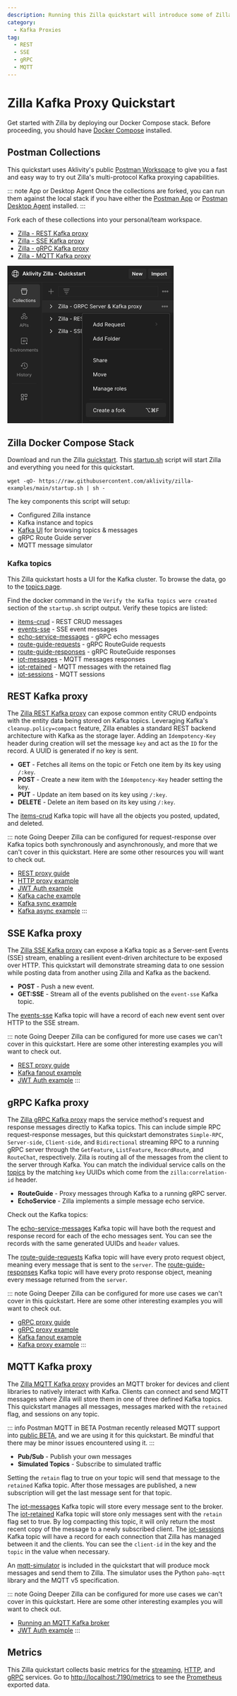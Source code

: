 ```yaml
---
description: Running this Zilla quickstart will introduce some of Zilla's main features.
category:
  - Kafka Proxies
tag:
  - REST
  - SSE
  - gRPC
  - MQTT
---
```


# Zilla Kafka Proxy Quickstart

Get started with Zilla by deploying our Docker Compose stack. Before proceeding, you should have [Docker Compose](https://docs.docker.com/compose/gettingstarted/) installed.

## Postman Collections

This quickstart uses Aklivity's public [Postman Workspace](https://www.postman.com/aklivity-zilla/workspace/aklivity-zilla-quickstart/overview) to give you a fast and easy way to try out Zilla's multi-protocol Kafka proxying capabilities.

::: note App or Desktop Agent
Once the collections are forked, you can run them against the local stack if you have either the [Postman App](https://www.postman.com/downloads/) or [Postman Desktop Agent](https://www.postman.com/downloads/postman-agent/) installed.
:::

Fork each of these collections into your personal/team workspace.

- [Zilla - REST Kafka proxy](https://www.postman.com/aklivity-zilla/workspace/aklivity-zilla-quickstart/overview)
- [Zilla - SSE Kafka proxy](https://www.postman.com/aklivity-zilla/workspace/aklivity-zilla-quickstart/overview)
- [Zilla - gRPC Kafka proxy](https://www.postman.com/aklivity-zilla/workspace/aklivity-zilla-quickstart/overview)
- [Zilla - MQTT Kafka proxy](https://www.postman.com/aklivity-zilla/workspace/aklivity-zilla-quickstart/overview)

![Collection header > View more actions > Create a Fork](./create-fork.png)

## Zilla Docker Compose Stack

Download and run the Zilla [quickstart](https://github.com/aklivity/zilla-examples/tree/main/quickstart). This [startup.sh](https://github.com/aklivity/zilla-examples/releases/latest/download/startup.sh) script will start Zilla and everything you need for this quickstart.

```bash:no-line-numbers
wget -qO- https://raw.githubusercontent.com/aklivity/zilla-examples/main/startup.sh | sh -
```

The key components this script will setup:

- Configured Zilla instance
- Kafka instance and topics
- [Kafka UI](http://localhost:8080/ui/clusters/local/all-topics) for browsing topics & messages
- gRPC Route Guide server
- MQTT message simulator

### Kafka topics

This Zilla quickstart hosts a UI for the Kafka cluster. To browse the data, go to the [topics page](http://localhost:8080/ui/clusters/local/all-topics).

Find the docker command in the `Verify the Kafka topics were created` section of the `startup.sh` script output. Verify these topics are listed:

- [items-crud](http://localhost:8080/ui/clusters/local/all-topics/items-crud/messages) - REST CRUD messages
- [events-sse](http://localhost:8080/ui/clusters/local/all-topics/events-sse/messages) - SSE event messages
- [echo-service-messages](http://localhost:8080/ui/clusters/local/all-topics/echo-service-messages/messages) - gRPC echo messages
- [route-guide-requests](http://localhost:8080/ui/clusters/local/all-topics/route-guide-requests/messages) - gRPC RouteGuide requests
- [route-guide-responses](http://localhost:8080/ui/clusters/local/all-topics/route-guide-responses/messages) - gRPC RouteGuide responses
- [iot-messages](http://localhost:8080/ui/clusters/local/all-topics/iot-messages/messages) - MQTT messages responses
- [iot-retained](http://localhost:8080/ui/clusters/local/all-topics/iot-retained/messages) - MQTT messages with the retained flag
- [iot-sessions](http://localhost:8080/ui/clusters/local/all-topics/iot-sessions/messages) - MQTT sessions

## REST Kafka proxy

The [Zilla REST Kafka proxy](../../concepts/kafka-proxies/rest-proxy.md) can expose common entity CRUD endpoints with the entity data being stored on Kafka topics. Leveraging Kafka's `cleanup.policy=compact` feature, Zilla enables a standard REST backend architecture with Kafka as the storage layer. Adding an `Idempotency-Key` header during creation will set the message `key` and act as the `ID` for the record. A UUID is generated if no key is sent.

- **GET** - Fetches all items on the topic or Fetch one item by its key using `/:key`.
- **POST** - Create a new item with the `Idempotency-Key` header setting the key.
- **PUT** - Update an item based on its key using `/:key`.
- **DELETE** - Delete an item based on its key using `/:key`.

The [items-crud](http://localhost:8080/ui/clusters/local/all-topics/items-crud/messages) Kafka topic will have all the objects you posted, updated, and deleted.

::: note Going Deeper
Zilla can be configured for request-response over Kafka topics both synchronously and asynchronously, and more that we can't cover in this quickstart. Here are some other resources you will want to check out.

- [REST proxy guide](../../concepts/kafka-proxies/rest-proxy.md)
- [HTTP proxy example](https://github.com/aklivity/zilla-examples/tree/main/http.proxy)
- [JWT Auth example](https://github.com/aklivity/zilla-examples/tree/main/http.echo.jwt)
- [Kafka cache example](https://github.com/aklivity/zilla-examples/tree/main/http.kafka.cache)
- [Kafka sync example](https://github.com/aklivity/zilla-examples/tree/main/http.kafka.sync)
- [Kafka async example](https://github.com/aklivity/zilla-examples/tree/main/http.kafka.async)
:::

## SSE Kafka proxy

The [Zilla SSE Kafka proxy](../../concepts/kafka-proxies/sse-proxy.md) can expose a Kafka topic as a Server-sent Events (SSE) stream, enabling a resilient event-driven architecture to be exposed over HTTP. This quickstart will demonstrate streaming data to one session while posting data from another using Zilla and Kafka as the backend.

- **POST** - Push a new event.
- **GET:SSE** - Stream all of the events published on the `event-sse` Kafka topic.

The [events-sse](http://localhost:8080/ui/clusters/local/all-topics/events-sse/messages) Kafka topic will have a record of each new event sent over HTTP to the SSE stream.

::: note Going Deeper
Zilla can be configured for more use cases we can't cover in this quickstart. Here are some other interesting examples you will want to check out.

- [REST proxy guide](../../concepts/kafka-proxies/sse-proxy.md)
- [Kafka fanout example](https://github.com/aklivity/zilla-examples/tree/main/sse.kafka.fanout)
- [JWT Auth example](https://github.com/aklivity/zilla-examples/tree/main/sse.proxy.jwt)
:::

## gRPC Kafka proxy

The [Zilla gRPC Kafka proxy](../../concepts/kafka-proxies/grpc-proxy.md) maps the service method's request and response messages directly to Kafka topics. This can include simple RPC request-response messages, but this quickstart demonstrates `Simple-RPC`, `Server-side`, `Client-side`, and `Bidirectional` streaming RPC to a running gRPC server through the `GetFeature`, `ListFeature`, `RecordRoute`, and `RouteChat`, respectively. Zilla is routing all of the messages from the client to the server through Kafka. You can match the individual service calls on the [topics](#kafka-topics) by the matching `key` UUIDs which come from the `zilla:correlation-id` header.

- **RouteGuide** - Proxy messages through Kafka to a running gRPC server.
- **EchoService** - Zilla implements a simple message echo service.

Check out the Kafka topics:

The [echo-service-messages](http://localhost:8080/ui/clusters/local/all-topics/echo-service-messages/messages) Kafka topic will have both the request and response record for each of the echo messages sent. You can see the records with the same generated UUIDs and `header` values.

The [route-guide-requests](http://localhost:8080/ui/clusters/local/all-topics/route-guide-requests/messages) Kafka topic will have every proto request object, meaning every message that is sent to the `server`. The [route-guide-responses](http://localhost:8080/ui/clusters/local/all-topics/route-guide-responses/messages) Kafka topic will have every proto response object, meaning every message returned from the `server`.

::: note Going Deeper
Zilla can be configured for more use cases we can't cover in this quickstart. Here are some other interesting examples you will want to check out.

- [gRPC proxy guide](../../concepts/kafka-proxies/grpc-proxy.md)
- [gRPC proxy example](https://github.com/aklivity/zilla-examples/tree/main/grpc.proxy)
- [Kafka fanout example](https://github.com/aklivity/zilla-examples/tree/main/grpc.kafka.fanout)
- [Kafka proxy example](https://github.com/aklivity/zilla-examples/tree/main/grpc.kafka.proxy)
:::

## MQTT Kafka proxy

The [Zilla MQTT Kafka proxy](../../concepts/kafka-proxies/mqtt-proxy.md) provides an MQTT broker for devices and client libraries to natively interact with Kafka. Clients can connect and send MQTT messages where Zilla will store them in one of three defined Kafka topics. This quickstart manages all messages, messages marked with the `retained` flag, and sessions on any topic.

::: info Postman MQTT in BETA
Postman recently released MQTT support into [public BETA](https://blog.postman.com/postman-supports-mqtt-apis/), and we are using it for this quickstart. Be mindful that there may be minor issues encountered using it.
:::

- **Pub/Sub** - Publish your own messages
- **Simulated Topics** - Subscribe to simulated traffic

Setting the `retain` flag to true on your topic will send that message to the `retained` Kafka topic. After those messages are published, a new subscription will get the last message sent for that topic.

The [iot-messages](http://localhost:8080/ui/clusters/local/all-topics/iot-messages/messages) Kafka topic will store every message sent to the broker. The [iot-retained](http://localhost:8080/ui/clusters/local/all-topics/iot-retained/messages) Kafka topic will store only messages sent with the `retain` flag set to true. By log compacting this topic, it will only return the most recent copy of the message to a newly subscribed client. The [iot-sessions](http://localhost:8080/ui/clusters/local/all-topics/iot-sessions/messages) Kafka topic will have a record for each connection that Zilla has managed between it and the clients. You can see the `client-id` in the key and the `topic` in the value when necessary.

An [mqtt-simulator](https://github.com/DamascenoRafael/mqtt-simulator) is included in the quickstart that will produce mock messages and send them to Zilla. The simulator uses the Python `paho-mqtt` library and the MQTT v5 specification.

::: note Going Deeper
Zilla can be configured for more use cases we can't cover in this quickstart. Here are some other interesting examples you will want to check out.

- [Running an MQTT Kafka broker](../../how-tos/mqtt/mqtt.kafka.broker.md)
- [JWT Auth example](https://github.com/aklivity/zilla-examples/tree/main/mqtt.kafka.broker.jwt)
:::

## Metrics

This Zilla quickstart collects basic metrics for the [streaming](../../reference/config/telemetry/metrics/metric-stream.md), [HTTP](../../reference/config/telemetry/metrics/metric-http.md), and [gRPC](../../reference/config/telemetry/metrics/metric-grpc.md) services. Go to [http://localhost:7190/metrics](http://localhost:7190/metrics) to see the [Prometheus](../../reference/config/telemetry/exporter/exporter-prometheus.md) exported data.

